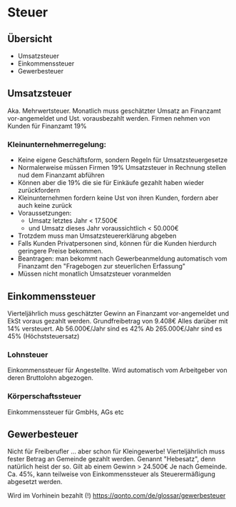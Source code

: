 # Steuer

## Übersicht

- Umsatzsteuer
- Einkommenssteuer
- Gewerbesteuer

## Umsatzsteuer

Aka. Mehrwertsteuer.
Monatlich muss geschätzter Umsatz an Finanzamt vor-angemeldet und Ust. vorausbezahlt werden.
Firmen nehmen von Kunden für Finanzamt 19%

### Kleinunternehmerregelung:

- Keine eigene Geschäftsform, sondern Regeln für Umsatzsteuergesetze
- Normalerweise müssen Firmen 19% Umsatzsteuer in Rechnung stellen nud dem Finanzamt abführen
- Können aber die 19% die sie für Einkäufe gezahlt haben wieder zurückfordern
- Kleinunternehmen fordern keine Ust von ihren Kunden, fordern aber auch keine zurück
- Voraussetzungen:
  - Umsatz letztes Jahr < 17.500€
  - und Umsatz dieses Jahr voraussichtlich < 50.000€
- Trotzdem muss man Umsatzsteuererklärung abgeben
- Falls Kunden Privatpersonen sind, können für die Kunden hierdurch geringere Preise bekommen.
- Beantragen: man bekommt nach Gewerbeanmeldung automatisch vom Finanzamt den "Fragebogen zur steuerlichen Erfassung"
- Müssen nicht monatlich Umsatzsteuer voranmelden

## Einkommenssteuer

Vierteljährlich muss geschätzter Gewinn an Finanzamt vor-angemeldet und EkSt voraus gezahlt werden.
Grundfreibetrag von 9.408€
Alles darüber mit 14% versteuert.
Ab 56.000€/Jahr sind es 42%
Ab 265.000€/Jahr sind es 45% (Höchststeuersatz)

### Lohnsteuer

Einkommenssteuer für Angestellte. Wird automatisch vom Arbeitgeber von deren Bruttolohn abgezogen.

### Körperschaftssteuer

Einkommenssteuer für GmbHs, AGs etc

## Gewerbesteuer

Nicht für Freiberufler ... aber schon für Kleingewerbe!
Vierteljährlich muss fester Betrag an Gemeinde gezahlt werden. Genannt "Hebesatz", denn natürlich heist der so.
Gilt ab einem Gewinn > 24.500€
Je nach Gemeinde. Ca. 45%, kann teilweise von Einkommenssteuer als Steuerermäßigung abgesetzt werden.

Wird im Vorhinein bezahlt (!)
https://qonto.com/de/glossar/gewerbesteuer
